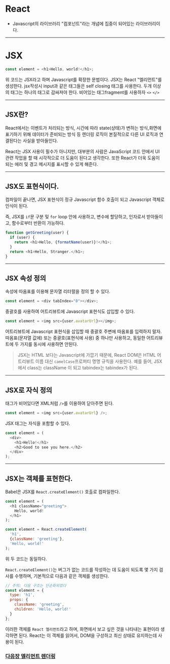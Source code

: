 # React

* Javascript의 라이브러리
"컴포넌트"라는 개념에 집중이 되어있는 라이브러리이다.
* * *
# JSX

```javascript
const element = <h1>Hello, world!</h1>;
```
위 코드는 JSX라고 하며 Javascript를 확장한 문법이다.
JSX는 React "엘리먼트"를 생성한다.
jsx작성시 input과 같은 태그들은 self closing 태그를 사용한다.
두개 이상의 태그는 하나의 태그로 감싸져야 한다. 비어있는 태그fragment를 사용하자 `<>` `</>`
* * *
## JSX란?

React에서는 이벤트가 처리되는 방식, 시간에 따라 state(상태)가 변하는 방식,화면에 표기하기 위해 데이터가 준비되는 방식 등 렌더링 로직이 본질적으로 다른 UI 로직과 연결된다는 사실을 받아들인다.

React는 JSX 사용이 필수가 아니지만, 대부분의 사람은 JavaScript 코드 안에서 UI 관련 작업을 할 때 시각적으로 더 도움이 된다고 생각한다. 또한 React가 더욱 도움이 되는 에러 및 경고 메시지를 표시할 수 있게 해준다.
* * *

## JSX도 표현식이다.

컴파일이 끝나면, JSX 표현식이 정규 Javascript 함수 호출이 되고 Javascript 객체로 인식이 된다.

즉, JSX를 `if`문 구분 및 `for` loop 안에 사용하고, 변수에 할당하고, 인자로서 받아들이고, 함수로부터 반환이 가능하다.

```javascript
function getGreeting(user) {
  if (user) {
    return <h1>Hello, {formatName(user)}!</h1>;
  }
  return <h1>Hello, Stranger.</h1>;
}
```
* * *
## JSX 속성 정의

속성에 따옴표를 이용해 문자열 리터럴을 정의 할 수 있다.
```javascript
const element = <div tabIndex="0"></div>;
```

중괄호를 사용하여 어트리뷰트에 Javascript 표현식도 삽입할 수 있다.

```javascript
const element = <img src={user.avatarUrl}></img>;
```

어트리뷰트에 Javascript 표현식을 삽입할 때 중괄호 주변에 따옴표를 입력하지 말자.따옴표(문자열 값에) 또는 중괄호(표현식에 사용) 중 하나만 사용하고, 동일한 어트리뷰트에 두 가지를 동시에 사용하면 안된다.

> JSX는 HTML 보다는 Javascript에 가깝기 때문에, React DOM은 HTML 어트리뷰트 이름 대신 `camelCase`프로퍼티 명명 규칙을 사용한다.
예를 들어, JSX에서 class는 className 이 되고 tabindex는 tabindex가 된다.
* * *
## JSX로 자식 정의

태그가 비어있다면 XML처럼 `/>`를 이용하여 닫아주면 된다.
```javascript
const element = <img src={user.avatarUrl} />;
```
JSX 태그는 자식을 포함할 수 있다.
```javascript
const element = (
  <div>
    <h1>Hello!</h1>
    <h2>Good to see you here.</h2>
  </div>
);
```
* * *
## JSX는 객체를 표현한다.

Babel은 JSX를 `React.createElement()` 호출로 컴파일한다.

```javascript
const element = (
  <h1 className="greeting">
    Hello, world!
  </h1>
);
```

```javascript
const element = React.createElement(
  'h1',
  {className: 'greeting'},
  'Hello, world!'
);
```

위 두 코드는 동일하다.

`React.createElement()`는 버그가 없는 코드를 작성하는 데 도움이 되도록 몇 가지 검사를 수행하며, 기본적으로 다음과 같은 객체를 생성한다.

```javascript
// 주의: 다음 구조는 단순화되었다
const element = {
  type: 'h1',
  props: {
    className: 'greeting',
    children: 'Hello, world!'
  }
};
```
이러한 객체를 `React 엘리먼트`라고 하며, 화면에서 보고 싶은 것을 나타내는 표현이라 생각하면 된다.
React는 이 객체를 읽어서, DOM을 구성하고 최신 상태로 유지하는데 사용이 된다.

### [다음장 엘리먼트 렌더링](Element-Rendering.md)
